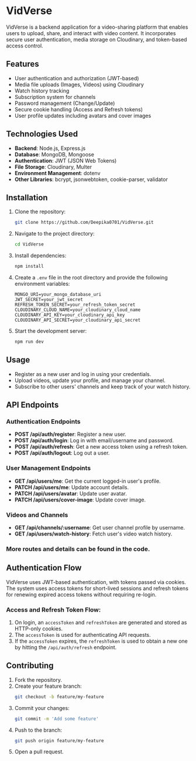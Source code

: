 
# VidVerse

VidVerse is a backend application for a video-sharing platform that enables users to upload, share, and interact with video content. It incorporates secure user authentication, media storage on Cloudinary, and token-based access control.
## Features
- User authentication and authorization (JWT-based)
- Media file uploads (Images, Videos) using Cloudinary
- Watch history tracking
- Subscription system for channels
- Password management (Change/Update)
- Secure cookie handling (Access and Refresh tokens)
- User profile updates including avatars and cover images

## Technologies Used
- **Backend**: Node.js, Express.js
- **Database**: MongoDB, Mongoose
- **Authentication**: JWT (JSON Web Tokens)
- **File Storage**: Cloudinary, Multer
- **Environment Management**: dotenv
- **Other Libraries**: bcrypt, jsonwebtoken, cookie-parser, validator

## Installation

1. Clone the repository:
   ```bash
   git clone https://github.com/Deepika0701/VidVerse.git
   ```

2. Navigate to the project directory:
   ```bash
   cd VidVerse
   ```

3. Install dependencies:
   ```bash
   npm install
   ```

4. Create a `.env` file in the root directory and provide the following environment variables:
   ```env
   MONGO_URI=your_mongo_database_uri
   JWT_SECRET=your_jwt_secret
   REFRESH_TOKEN_SECRET=your_refresh_token_secret
   CLOUDINARY_CLOUD_NAME=your_cloudinary_cloud_name
   CLOUDINARY_API_KEY=your_cloudinary_api_key
   CLOUDINARY_API_SECRET=your_cloudinary_api_secret
   ```

5. Start the development server:
   ```bash
   npm run dev
   ```

## Usage

- Register as a new user and log in using your credentials.
- Upload videos, update your profile, and manage your channel.
- Subscribe to other users' channels and keep track of your watch history.

## API Endpoints

### Authentication Endpoints
- **POST /api/auth/register**: Register a new user.
- **POST /api/auth/login**: Log in with email/username and password.
- **POST /api/auth/refresh**: Get a new access token using a refresh token.
- **POST /api/auth/logout**: Log out a user.

### User Management Endpoints
- **GET /api/users/me**: Get the current logged-in user's profile.
- **PATCH /api/users/me**: Update account details.
- **PATCH /api/users/avatar**: Update user avatar.
- **PATCH /api/users/cover-image**: Update cover image.

### Videos and Channels
- **GET /api/channels/:username**: Get user channel profile by username.
- **GET /api/users/watch-history**: Fetch user's video watch history.

### More routes and details can be found in the code.

## Authentication Flow

VidVerse uses JWT-based authentication, with tokens passed via cookies. The system uses access tokens for short-lived sessions and refresh tokens for renewing expired access tokens without requiring re-login.

### Access and Refresh Token Flow:
1. On login, an `accessToken` and `refreshToken` are generated and stored as HTTP-only cookies.
2. The `accessToken` is used for authenticating API requests.
3. If the `accessToken` expires, the `refreshToken` is used to obtain a new one by hitting the `/api/auth/refresh` endpoint.

## Contributing

1. Fork the repository.
2. Create your feature branch:
   ```bash
   git checkout -b feature/my-feature
   ```
3. Commit your changes:
   ```bash
   git commit -m 'Add some feature'
   ```
4. Push to the branch:
   ```bash
   git push origin feature/my-feature
   ```
5. Open a pull request.



